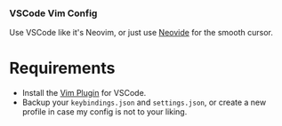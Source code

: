 ### VSCode Vim Config
Use VSCode like it's Neovim, or just use [Neovide](https://github.com/neovide/neovide) for the smooth cursor.

# Requirements
- Install the [Vim Plugin](https://marketplace.visualstudio.com/items?itemName=vscodevim.vim) for VSCode.
- Backup your `keybindings.json` and `settings.json`, or create a new profile in case my config is not to your liking.


